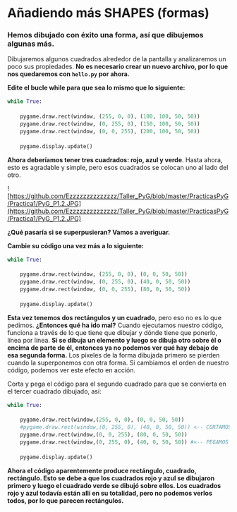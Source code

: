 
# Añadiendo más SHAPES (formas)
### Hemos dibujado con éxito una forma, así que dibujemos algunas más. 

Dibujaremos algunos cuadrados alrededor de la pantalla y analizaremos un poco sus propiedades. **No es necesario crear un nuevo archivo, por lo que nos quedaremos con `hello.py` por ahora.**

**Edite el bucle while para que sea lo mismo que lo siguiente:**
```python
while True:

    pygame.draw.rect(window, (255, 0, 0), (100, 100, 50, 50))
    pygame.draw.rect(window, (0, 255, 0), (150, 100, 50, 50))
    pygame.draw.rect(window, (0, 0, 255), (200, 100, 50, 50))
    
    pygame.display.update()
```
**Ahora deberíamos tener tres cuadrados: rojo, azul y verde**. Hasta ahora, esto es agradable y simple, pero esos cuadrados se colocan uno al lado del otro. 

![https://github.com/Ezzzzzzzzzzzzzz/Taller_PyG/blob/master/PracticasPyG/Practica1/PyG_P1.2.JPG](https://github.com/Ezzzzzzzzzzzzzz/Taller_PyG/blob/master/PracticasPyG/Practica1/PyG_P1.2.JPG)

**¿Qué pasaría si se superpusieran? Vamos a averiguar.** 

**Cambie su código una vez más a lo siguiente:**
```python
while True:
    
    pygame.draw.rect(window, (255, 0, 0), (0, 0, 50, 50))
    pygame.draw.rect(window, (0, 255, 0), (40, 0, 50, 50))
    pygame.draw.rect(window, (0, 0, 255), (80, 0, 50, 50))
    
    pygame.display.update()
```
**Esta vez tenemos dos rectángulos y un cuadrado**, pero eso no es lo que pedimos. **¿Entonces qué ha ido mal?** Cuando ejecutamos nuestro código, funciona a través de lo que tiene que dibujar y dónde tiene que ponerlo, línea por línea. **Si se dibuja un elemento y luego se dibuja otro sobre él o encima de parte de él, entonces ya no podemos ver qué hay debajo de esa segunda forma.** Los píxeles de la forma dibujada primero se pierden cuando la superponemos con otra forma. Si cambiamos el orden de nuestro código, podemos ver este efecto en acción. 

Corta y pega el código para el segundo cuadrado para que se convierta en el tercer cuadrado dibujado, así:
```python
while True:
    
    pygame.draw.rect(window,(255, 0, 0), (0, 0, 50, 50))
    #pygame.draw.rect(window,(0, 255, 0), (40, 0, 50, 50)) <-- CORTAMOS DE AQUI
    pygame.draw.rect(window,(0, 0, 255), (80, 0, 50, 50))
    pygame.draw.rect(window,(0, 255, 0), (40, 0, 50, 50)) #<-- PEGAMOS AQUI
       
    pygame.display.update()
```
**Ahora el código aparentemente produce rectángulo, cuadrado, rectángulo. Esto se debe a que los cuadrados rojo y azul se dibujaron primero y luego el cuadrado verde se dibujó sobre ellos. Los cuadrados rojo y azul todavía están allí en su totalidad, pero no podemos verlos todos, por lo que parecen rectángulos.**

<!--stackedit_data:
eyJoaXN0b3J5IjpbLTE5OTA0OTQ3NjIsMjA3MDA2OTA5Nl19
-->